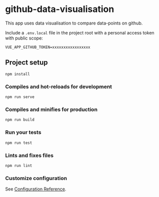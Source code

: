 # github-data-visualisation

This app uses data visualisation to compare data-points on github.

Include a `.env.local` file in the project root with a personal access token with public scope:

`VUE_APP_GITHUB_TOKEN=xxxxxxxxxxxxxxxxx`

## Project setup
```
npm install
```

### Compiles and hot-reloads for development
```
npm run serve
```

### Compiles and minifies for production
```
npm run build
```

### Run your tests
```
npm run test
```

### Lints and fixes files
```
npm run lint
```

### Customize configuration
See [Configuration Reference](https://cli.vuejs.org/config/).
